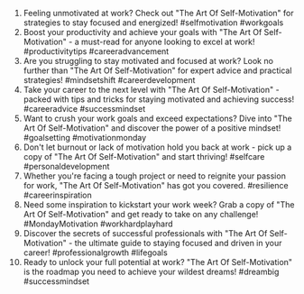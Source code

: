 1. Feeling unmotivated at work? Check out "The Art Of Self-Motivation" for strategies to stay focused and energized! #selfmotivation #workgoals
2. Boost your productivity and achieve your goals with "The Art Of Self-Motivation" - a must-read for anyone looking to excel at work! #productivitytips #careeradvancement
3. Are you struggling to stay motivated and focused at work? Look no further than "The Art Of Self-Motivation" for expert advice and practical strategies! #mindsetshift #careerdevelopment
4. Take your career to the next level with "The Art Of Self-Motivation" - packed with tips and tricks for staying motivated and achieving success! #careeradvice #successmindset
5. Want to crush your work goals and exceed expectations? Dive into "The Art Of Self-Motivation" and discover the power of a positive mindset! #goalsetting #motivationmonday
6. Don't let burnout or lack of motivation hold you back at work - pick up a copy of "The Art Of Self-Motivation" and start thriving! #selfcare #personaldevelopment
7. Whether you're facing a tough project or need to reignite your passion for work, "The Art Of Self-Motivation" has got you covered. #resilience #careerinspiration
8. Need some inspiration to kickstart your work week? Grab a copy of "The Art Of Self-Motivation" and get ready to take on any challenge! #MondayMotivation #workhardplayhard
9. Discover the secrets of successful professionals with "The Art Of Self-Motivation" - the ultimate guide to staying focused and driven in your career! #professionalgrowth #lifegoals
10. Ready to unlock your full potential at work? "The Art Of Self-Motivation" is the roadmap you need to achieve your wildest dreams! #dreambig #successmindset
